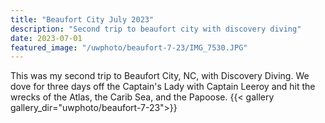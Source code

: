 ```yaml
---
title: "Beaufort City July 2023"
description: "Second trip to beaufort city with discovery diving"
date: 2023-07-01
featured_image: "/uwphoto/beaufort-7-23/IMG_7530.JPG"
---
```

This was my second trip to Beaufort City, NC, with Discovery Diving. We dove for three days off the Captain's Lady with Captain Leeroy and hit the wrecks of the Atlas, the Carib Sea, and the Papoose.
{{< gallery gallery_dir="uwphoto/beaufort-7-23">}}